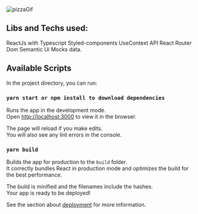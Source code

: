 ![pizzaGif](https://user-images.githubusercontent.com/43678582/95703920-dd3cba80-0c25-11eb-92a6-fab364b0367f.gif)


## Libs and Techs used:
ReactJs with Typescript
Styled-components
UseContext API
React Router Dom
Semantic Ui 
Mocks data.

## Available Scripts

In the project directory, you can run:

### `yarn start or npm install to download dependencies`

Runs the app in the development mode.<br />
Open [http://localhost:3000](http://localhost:3000) to view it in the browser.

The page will reload if you make edits.<br />
You will also see any lint errors in the console.


### `yarn build`

Builds the app for production to the `build` folder.<br />
It correctly bundles React in production mode and optimizes the build for the best performance.

The build is minified and the filenames include the hashes.<br />
Your app is ready to be deployed!

See the section about [deployment](https://facebook.github.io/create-react-app/docs/deployment) for more information.


